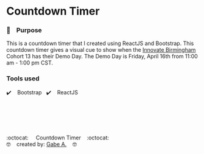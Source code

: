 # Countdown Timer

### :brain: &nbsp;&nbsp; Purpose

This is a countdown timer that I created using ReactJS and Bootstrap. This countdown timer gives a visual cue to show when the <a href="https://www.innovatebham.com" target="_blank">Innovate Birmingham</a> Cohort 13 has their Demo Day. The Demo Day is Friday, April 16th from 11:00 am - 1:00 pm CST.
<br/>

### Tools used

:heavy_check_mark: &nbsp;&nbsp; Bootstrap &nbsp;
:heavy_check_mark: &nbsp;&nbsp; ReactJS


<br/>
<br/>
<br/>
<br/>

:octocat:  &nbsp;&nbsp;&nbsp; Countdown Timer&nbsp;&nbsp;&nbsp;  :octocat:<br/>
:nerd_face:  &nbsp;&nbsp;&nbsp;created by: <a href="http://www.myboygabe.com" target="_blank">Gabe A.</a>&nbsp;&nbsp;&nbsp;  :nerd_face:
